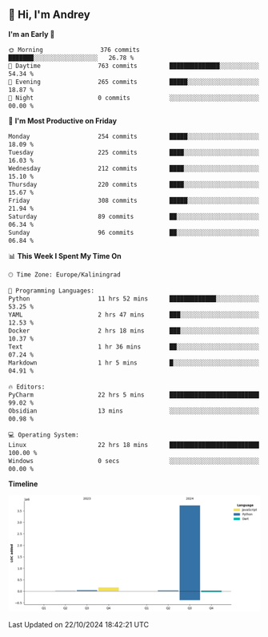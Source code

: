 ## 👋 Hi, I'm Andrey

<!--START_SECTION:waka-->
**I'm an Early 🐤** 

```text
🌞 Morning                376 commits         ███████░░░░░░░░░░░░░░░░░░   26.78 % 
🌆 Daytime                763 commits         ██████████████░░░░░░░░░░░   54.34 % 
🌃 Evening                265 commits         █████░░░░░░░░░░░░░░░░░░░░   18.87 % 
🌙 Night                  0 commits           ░░░░░░░░░░░░░░░░░░░░░░░░░   00.00 % 
```
📅 **I'm Most Productive on Friday** 

```text
Monday                   254 commits         █████░░░░░░░░░░░░░░░░░░░░   18.09 % 
Tuesday                  225 commits         ████░░░░░░░░░░░░░░░░░░░░░   16.03 % 
Wednesday                212 commits         ████░░░░░░░░░░░░░░░░░░░░░   15.10 % 
Thursday                 220 commits         ████░░░░░░░░░░░░░░░░░░░░░   15.67 % 
Friday                   308 commits         █████░░░░░░░░░░░░░░░░░░░░   21.94 % 
Saturday                 89 commits          ██░░░░░░░░░░░░░░░░░░░░░░░   06.34 % 
Sunday                   96 commits          ██░░░░░░░░░░░░░░░░░░░░░░░   06.84 % 
```


📊 **This Week I Spent My Time On** 

```text
🕑︎ Time Zone: Europe/Kaliningrad

💬 Programming Languages: 
Python                   11 hrs 52 mins      █████████████░░░░░░░░░░░░   53.25 % 
YAML                     2 hrs 47 mins       ███░░░░░░░░░░░░░░░░░░░░░░   12.53 % 
Docker                   2 hrs 18 mins       ███░░░░░░░░░░░░░░░░░░░░░░   10.37 % 
Text                     1 hr 36 mins        ██░░░░░░░░░░░░░░░░░░░░░░░   07.24 % 
Markdown                 1 hr 5 mins         █░░░░░░░░░░░░░░░░░░░░░░░░   04.91 % 

🔥 Editors: 
PyCharm                  22 hrs 5 mins       █████████████████████████   99.02 % 
Obsidian                 13 mins             ░░░░░░░░░░░░░░░░░░░░░░░░░   00.98 % 

💻 Operating System: 
Linux                    22 hrs 18 mins      █████████████████████████   100.00 % 
Windows                  0 secs              ░░░░░░░░░░░░░░░░░░░░░░░░░   00.00 % 
```

**Timeline**

![Lines of Code chart](https://raw.githubusercontent.com/Mist3s/Mist3s/main/assets/bar_graph.png)


 Last Updated on 22/10/2024 18:42:21 UTC
<!--END_SECTION:waka-->

